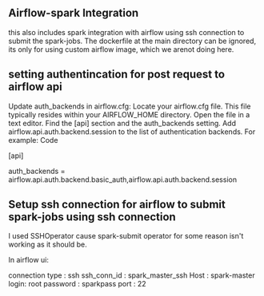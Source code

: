 ## Airflow-spark Integration

this also includes spark integration with airflow using ssh connection to submit the spark-jobs.
The dockerfile at the main directory can be ignored, its only for using custom airflow image,
which we arenot doing here. 


## setting authentincation for post request to airflow api



Update auth_backends in airflow.cfg:
Locate your airflow.cfg file. This file typically resides within your AIRFLOW_HOME directory. 
Open the file in a text editor.
Find the [api] section and the auth_backends setting. 
Add airflow.api.auth.backend.session to the list of authentication backends. For example: 
Code


[api]


auth_backends = airflow.api.auth.backend.basic_auth,airflow.api.auth.backend.session 


## Setup ssh connection for airflow to submit spark-jobs using ssh connection

I used SSHOperator cause spark-submit operator for some reason isn't working as it should be.


In airflow ui: 

connection type : ssh
ssh_conn_id : spark_master_ssh
Host : spark-master
login: root
password : sparkpass
port : 22 
